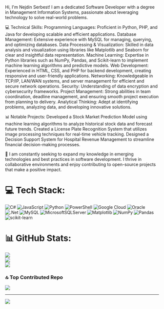 Hi, I'm Nejdin Serbest! I am a dedicated Software Developer with a degree in Management Information Systems, passionate about leveraging technology to solve real-world problems.

💻 Technical Skills: Programming Languages: Proficient in Python, PHP, and Java for developing scalable and efficient applications. Database Management: Extensive experience with MySQL for managing, querying, and optimizing databases. Data Processing & Visualization: Skilled in data analysis and visualization using libraries like Matplotlib and Seaborn for clear and insightful data representation. Machine Learning: Expertise in Python libraries such as NumPy, Pandas, and Scikit-learn to implement machine learning algorithms and predictive models. Web Development: Experienced in HTML, CSS, and PHP for backend development, creating responsive and user-friendly applications. Networking: Knowledgeable in TCP/IP, LAN/WAN systems, and server management for efficient and secure network operations. Security: Understanding of data encryption and cybersecurity frameworks. Project Management: Strong abilities in team coordination, deadline management, and ensuring smooth project execution from planning to delivery. Analytical Thinking: Adept at identifying problems, analyzing data, and developing innovative solutions.

📊 Notable Projects: Developed a Stock Market Prediction Model using machine learning algorithms to analyze historical stock data and forecast future trends. Created a License Plate Recognition System that utilizes image processing techniques for real-time vehicle tracking. Designed a Decision Support System for Hospital Revenue Management to streamline financial decision-making processes.

🚀 I am constantly seeking to expand my knowledge in emerging technologies and best practices in software development. I thrive in collaborative environments and enjoy contributing to open-source projects that make a positive impact.

# 💻 Tech Stack:
![C#](https://img.shields.io/badge/c%23-%23239120.svg?style=for-the-badge&logo=csharp&logoColor=white) ![JavaScript](https://img.shields.io/badge/javascript-%23323330.svg?style=for-the-badge&logo=javascript&logoColor=%23F7DF1E) ![Python](https://img.shields.io/badge/python-3670A0?style=for-the-badge&logo=python&logoColor=ffdd54) ![PowerShell](https://img.shields.io/badge/PowerShell-%235391FE.svg?style=for-the-badge&logo=powershell&logoColor=white) ![Google Cloud](https://img.shields.io/badge/GoogleCloud-%234285F4.svg?style=for-the-badge&logo=google-cloud&logoColor=white) ![Oracle](https://img.shields.io/badge/Oracle-F80000?style=for-the-badge&logo=oracle&logoColor=white) ![.Net](https://img.shields.io/badge/.NET-5C2D91?style=for-the-badge&logo=.net&logoColor=white) ![MySQL](https://img.shields.io/badge/mysql-4479A1.svg?style=for-the-badge&logo=mysql&logoColor=white) ![MicrosoftSQLServer](https://img.shields.io/badge/Microsoft%20SQL%20Server-CC2927?style=for-the-badge&logo=microsoft%20sql%20server&logoColor=white) ![Matplotlib](https://img.shields.io/badge/Matplotlib-%23ffffff.svg?style=for-the-badge&logo=Matplotlib&logoColor=black) ![NumPy](https://img.shields.io/badge/numpy-%23013243.svg?style=for-the-badge&logo=numpy&logoColor=white) ![Pandas](https://img.shields.io/badge/pandas-%23150458.svg?style=for-the-badge&logo=pandas&logoColor=white) ![scikit-learn](https://img.shields.io/badge/scikit--learn-%23F7931E.svg?style=for-the-badge&logo=scikit-learn&logoColor=white)

# 📊 GitHub Stats:
![](https://github-readme-stats.vercel.app/api?username=NNSTT&theme=dark&hide_border=true&include_all_commits=false&count_private=false)<br/>
![](https://github-readme-streak-stats.herokuapp.com/?user=NNSTT&theme=dark&hide_border=true)<br/>
![](https://github-readme-stats.vercel.app/api/top-langs/?username=NNSTT&theme=dark&hide_border=true&include_all_commits=false&count_private=false&layout=compact)

### 🔝 Top Contributed Repo
![](https://github-contributor-stats.vercel.app/api?username=NNSTT&limit=5&theme=neon&combine_all_yearly_contributions=true)

---
[![](https://visitcount.itsvg.in/api?id=NNSTT&icon=0&color=0)](https://visitcount.itsvg.in)
